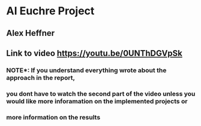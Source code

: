 # AI Euchre Project

## Alex Heffner 

## Link to video https://youtu.be/0UNThDGVpSk

### NOTE*: If you understand everything wrote about the approach in the report, 
### you dont have to watch the second part of the video unless you would like more inforamation on the implemented projects or
### more information on the results
